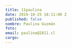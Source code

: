 ```yaml
---
title: 11paulina
date: 2019-10-25 18:11:00 Z
published: false
nombre: Paulina Guzmán
foto: 
email: paulina@2811.cl
cargo: 
---
```


